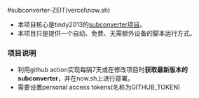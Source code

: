 #subconverter-ZEIT(vercel\now.sh)

* 本项目核心是tindy2013的[subconverter项目](https://github.com/tindy2013/subconverter)。
* 本项目只是提供一个自动、免费、无需额外设备的脚本运行方式。

### 项目说明 ###
* 利用github action实现每隔7天或在修改项目时**获取最新版本的subconverter**，并在now.sh上进行部署。
* 需要设置personal access tokens(名称为GITHUB_TOKEN)

